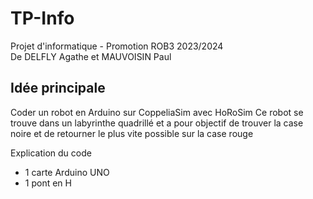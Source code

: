 # TP-Info
Projet d'informatique - Promotion ROB3 2023/2024
<br>De DELFLY Agathe et MAUVOISIN Paul<br>

<h2>Idée principale</h2>
<h>Coder un robot en Arduino sur CoppeliaSim avec HoRoSim</h>
<h>Ce robot se trouve dans un labyrinthe quadrillé et a pour objectif de trouver la case noire et de retourner le plus vite possible sur la case rouge</h>

<p>Explication du code</p>
    <ul>
        <li>1 carte Arduino UNO</li>
	      <li>1 pont en H</li>
    </ul>

